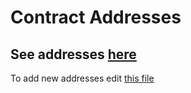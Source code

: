 # Contract Addresses

## See addresses [here](https://contracts.decentraland.org/addresses.json)

To add new addresses edit [this file](https://github.com/decentraland/contracts/blob/gh-pages/addresses.json)
